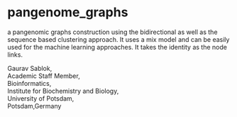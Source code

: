 # pangenome_graphs
a pangenomic graphs construction using the bidirectional as well as the sequence based clustering approach. It uses a mix model and can be easily used for the machine learning approaches. It takes the identity as the node links.

Gaurav Sablok, \
Academic Staff Member,\
Bioinformatics,\
Institute for Biochemistry and Biology,\
University of Potsdam,\
Potsdam,Germany
